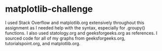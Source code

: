 # matplotlib-challenge
I used Stack Overflow and matplotlib.org extensively throughout this assignment 
as I needed help with the syntax, especially for .groupy() functions. I also used statology.org and geeksforgeeks.org as references. 
I sourced code for all of my graphs from geeksforgeeks.org, tutorialspoint.org, and matplotlib.org.
